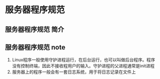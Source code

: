﻿# 服务器程序规范

## 服务器程序规范 简介

## 服务器程序规范 note

1. Linux程序一般使用守护进程运行，在后台运行，也可以叫做后台程序。程序没有控制终端，因此不接收程用户的输入。守护进程的父进程通常是init进程
2. 服务器上的程序一般会有一套日志系统，用于将日志记录在文件上
